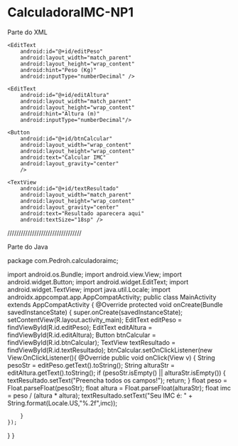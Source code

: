 # CalculadoraIMC-NP1

Parte do XML


<?xml version="1.0" encoding="utf-8"?>
<LinearLayout xmlns:android="http://schemas.android.com/apk/res/android"
    android:layout_width="match_parent"
    android:layout_height="match_parent"
    android:orientation="vertical"
    android:padding="16dp">

    <EditText
        android:id="@+id/editPeso"
        android:layout_width="match_parent"
        android:layout_height="wrap_content"
        android:hint="Peso (Kg)"
        android:inputType="numberDecimal" />

    <EditText
        android:id="@+id/editAltura"
        android:layout_width="match_parent"
        android:layout_height="wrap_content"
        android:hint="Altura (m)"
        android:inputType="numberDecimal"/>

    <Button
        android:id="@+id/btnCalcular"
        android:layout_width="wrap_content"
        android:layout_height="wrap_content"
        android:text="Calcular IMC"
        android:layout_gravity="center"
        />

    <TextView
        android:id="@+id/textResultado"
        android:layout_width="match_parent"
        android:layout_height="wrap_content"
        android:layout_gravity="center"
        android:text="Resultado aparecera aqui"
        android:textSize="18sp" />

</LinearLayout>

/////////////////////////////////

Parte do Java


package com.Pedroh.calculadoraimc;

import android.os.Bundle;
import android.view.View;
import android.widget.Button;
import android.widget.EditText;
import android.widget.TextView;
import java.util.Locale;
import androidx.appcompat.app.AppCompatActivity;
public class MainActivity extends AppCompatActivity {
   @Override
   protected void onCreate(Bundle savedInstanceState) {
     super.onCreate(savedInstanceState);
     setContentView(R.layout.activity_main);
     EditText editPeso = findViewById(R.id.editPeso);
     EditText editAltura = findViewById(R.id.editAltura);
     Button btnCalcular = findViewById(R.id.btnCalcular);
     TextView textResultado = findViewById(R.id.textResultado);
     btnCalcular.setOnClickListener(new View.OnClickListener(){
        @Override
        public void onClick(View v) {
            String pesoStr = editPeso.getText().toString();
            String alturaStr = editAltura.getText().toString();
            if (pesoStr.isEmpty() || alturaStr.isEmpty()) {
                textResultado.setText("Preencha todos os campos!");
                return;
            }
            float peso = Float.parseFloat(pesoStr);
            float altura = Float.parseFloat(alturaStr);
            float imc = peso / (altura * altura);
            textResultado.setText("Seu IMC é: " + String.format(Locale.US,"%.2f",imc));

        }
    });
   }
}


